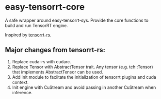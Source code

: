 # easy-tensorrt-core

A safe wrapper around easy-tensorrt-sys.
Provide the core functions to build and run TensorRT engine.

Inspired by [tensorrt-rs](https://github.com/vivym/tensorrt-rs).


## Major changes from tensorrt-rs:

1. Replace cuda-rs with cudarc.
2. Replace Tensor with AbstractTensor trait. Any tensor (e.g. tch::Tensor) that implements AbstractTensor can be used.
3. Add init module to faciitate the initialization of tensorrt plugins and cuda context.
4. Init engine with CuStream and avoid passing in another CuStream when inference.